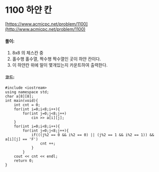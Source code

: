 # 1100 하얀 칸

[https://www.acmicpc.net/problem/1100](http://www.acmicpc.net/problem/1100)

#### **풀이:**
1. 8x8 의 체스칸 중
2. 홀수행 홀수열, 짝수행 짝수열인 곳이 하얀 칸이다.
3. 이 하얀칸 위에 말이 몇개있는지 카운트하여 출력한다.

#### **코드:**

```
#include <iostream>
using namespace std;
char a[8][8];
int main(void){    
	int cnt = 0;    
    for(int i=0;i<8;i++){    
    	for(int j=0;j<8;j++)       
        	cin >> a[i][j];    
    }   
    for(int i=0;i<8;i++){       
    	for(int j=0;j<8;j++){            
        	if(((j%2 == 0 && i%2 == 0) || (j%2 == 1 && i%2 == 1)) && a[i][j] == 'F')               
            	cnt ++;       
            }   
        }    
	cout << cnt << endl;    
    return 0;
}
```
